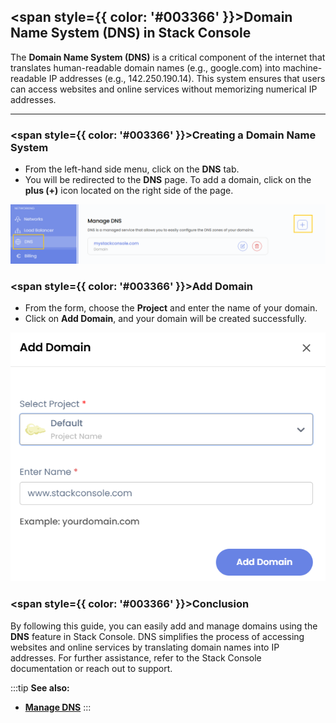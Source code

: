 ## <span style={{ color: '#003366' }}>Domain Name System (DNS) in Stack Console</span>

The **Domain Name System (DNS)** is a critical component of the internet that translates human-readable domain names (e.g., google.com) into machine-readable IP addresses (e.g., 142.250.190.14). This system ensures that users can access websites and online services without memorizing numerical IP addresses.

----

### <span style={{ color: '#003366' }}>Creating a Domain Name System</span>

- From the left-hand side menu, click on the **DNS** tab.
- You will be redirected to the **DNS** page. To add a domain, click on the **plus (+)** icon located on the right side of the page.

![DNS Page](images/dns_1.png)

### <span style={{ color: '#003366' }}>Add Domain</span>

- From the form, choose the **Project** and enter the name of your domain.
- Click on **Add Domain**, and your domain will be created successfully.

![Add Domain](images/dns_2.png)

### <span style={{ color: '#003366' }}>Conclusion</span>

By following this guide, you can easily add and manage domains using the **DNS** feature in Stack Console. DNS simplifies the process of accessing websites and online services by translating domain names into IP addresses. For further assistance, refer to the Stack Console documentation or reach out to support.

:::tip
**See also:**  
- **[Manage DNS](./Manage%20DNS.md)**
:::